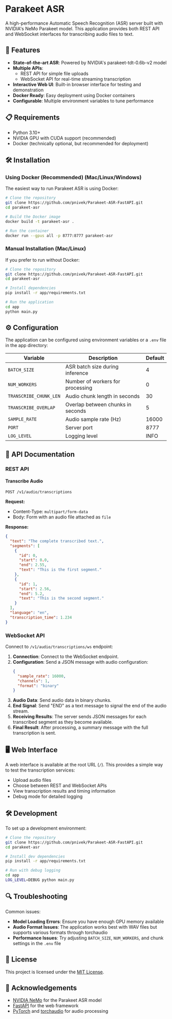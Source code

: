 # Parakeet ASR

A high-performance Automatic Speech Recognition (ASR) server built with NVIDIA's NeMo Parakeet model. This application provides both REST API and WebSocket interfaces for transcribing audio files to text.

## 🚀 Features

- **State-of-the-art ASR**: Powered by NVIDIA's parakeet-tdt-0.6b-v2 model
- **Multiple APIs**:
  - REST API for simple file uploads
  - WebSocket API for real-time streaming transcription
- **Interactive Web UI**: Built-in browser interface for testing and demonstration
- **Docker Ready**: Easy deployment using Docker containers
- **Configurable**: Multiple environment variables to tune performance

## 📋 Requirements

- Python 3.10+
- NVIDIA GPU with CUDA support (recommended)
- Docker (technically optional, but recommended for deployment)

## 🛠️ Installation

### Using Docker (Recommended) (Mac/Linux/Windows)

The easiest way to run Parakeet ASR is using Docker:

```bash
# Clone the repository
git clone https://github.com/pnivek/Parakeet-ASR-FastAPI.git
cd parakeet-asr

# Build the Docker image
docker build -t parakeet-asr .

# Run the container
docker run --gpus all -p 8777:8777 parakeet-asr
```

### Manual Installation (Mac/Linux)

If you prefer to run without Docker:

```bash
# Clone the repository
git clone https://github.com/pnivek/Parakeet-ASR-FastAPI.git
cd parakeet-asr

# Install dependencies
pip install -r app/requirements.txt

# Run the application
cd app
python main.py
```

## ⚙️ Configuration

The application can be configured using environment variables or a `.env` file in the app directory:

| Variable | Description | Default |
|----------|-------------|---------|
| `BATCH_SIZE` | ASR batch size during inference | 4 |
| `NUM_WORKERS` | Number of workers for processing | 0 |
| `TRANSCRIBE_CHUNK_LEN` | Audio chunk length in seconds | 30 |
| `TRANSCRIBE_OVERLAP` | Overlap between chunks in seconds | 5 |
| `SAMPLE_RATE` | Audio sample rate (Hz) | 16000 |
| `PORT` | Server port | 8777 |
| `LOG_LEVEL` | Logging level | INFO |

## 🔌 API Documentation

### REST API

#### Transcribe Audio

```
POST /v1/audio/transcriptions
```

**Request:**
- Content-Type: `multipart/form-data`
- Body: Form with an audio file attached as `file`

**Response:**
```json
{
  "text": "The complete transcribed text.",
  "segments": [
    {
      "id": 0,
      "start": 0.0,
      "end": 2.55,
      "text": "This is the first segment."
    },
    {
      "id": 1,
      "start": 2.56,
      "end": 5.2,
      "text": "This is the second segment."
    }
  ],
  "language": "en",
  "transcription_time": 1.234
}
```

### WebSocket API

Connect to `/v1/audio/transcriptions/ws` endpoint:

1. **Connection**: Connect to the WebSocket endpoint.
2. **Configuration**: Send a JSON message with audio configuration:
   ```json
   {
     "sample_rate": 16000,
     "channels": 1,
     "format": "binary"
   }
   ```
3. **Audio Data**: Send audio data in binary chunks.
4. **End Signal**: Send "END" as a text message to signal the end of the audio stream.
5. **Receiving Results**: The server sends JSON messages for each transcribed segment as they become available.
6. **Final Result**: After processing, a summary message with the full transcription is sent.

## 🖥️ Web Interface

A web interface is available at the root URL (`/`). This provides a simple way to test the transcription services:

- Upload audio files
- Choose between REST and WebSocket APIs
- View transcription results and timing information
- Debug mode for detailed logging

## 🛠️ Development

To set up a development environment:

```bash
# Clone the repository
git clone https://github.com/pnivek/Parakeet-ASR-FastAPI.git
cd parakeet-asr

# Install dev dependencies
pip install -r app/requirements.txt

# Run with debug logging
cd app
LOG_LEVEL=DEBUG python main.py
```

## 🔍 Troubleshooting

Common issues:

- **Model Loading Errors**: Ensure you have enough GPU memory available
- **Audio Format Issues**: The application works best with WAV files but supports various formats through torchaudio
- **Performance Issues**: Try adjusting `BATCH_SIZE`, `NUM_WORKERS`, and chunk settings in the `.env` file

## 📄 License

This project is licensed under the [MIT License](LICENSE).

## 🙏 Acknowledgements

- [NVIDIA NeMo](https://github.com/NVIDIA/NeMo) for the Parakeet ASR model
- [FastAPI](https://fastapi.tiangolo.com/) for the web framework
- [PyTorch](https://pytorch.org/) and [torchaudio](https://pytorch.org/audio) for audio processing
